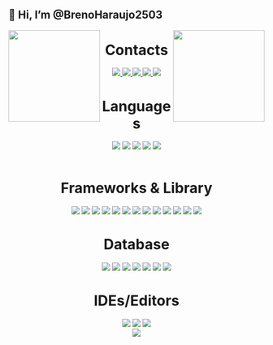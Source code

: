 ## 👋 Hi, I’m @BrenoHaraujo2503

<div>
    <img height="180em" align="left" src="https://github-readme-stats.vercel.app/api/top-langs/?username=BrenoHaraujo2503&layout=compact&langs_count=16&theme=midnight-purple"/>
    <img height="180em" align="right" src="https://github-readme-stats.vercel.app/api?username=BrenoHaraujo2503&show_icons=true&theme=midnight-purple&include_all_commits=true&count_private=true"/>
</div>
<div align="center">
  <h1>Contacts</h1>
  <a href="https://www.instagram.com/brenoharaujo/">
    <img src="https://img.shields.io/badge/@brenoharaujo-E4405F?style=for-the-badge&logo=instagram&logoColor=white">
  </a>
  <a href="https://www.linkedin.com/in/breno-henrique-b65104196/">
    <img src="https://img.shields.io/badge/Breno Henrique-0077B5?style=for-the-badge&logo=linkedin&logoColor=white">
  </a>
  <a href="https://twitter.com/BrenoHaraujo1">
    <img src="https://img.shields.io/badge/BrenoHaraujo1-1DA1F2?style=for-the-badge&logo=twitter&logoColor=white">
  </a>
  <a href="https://discord.com/users/251042557574905856/">
    <img src="https://img.shields.io/badge/BrenoHaraujo%235887-%235865F2.svg?style=for-the-badge&logo=discord&logoColor=white">
  </a>
  <a href="mailto:brenoharaujomorais@gmail.com">
    <img src="https://img.shields.io/badge/brenoharaujomorais@gmail.com-D14836?style=for-the-badge&logo=gmail&logoColor=white">
  </a>
  <br>
</div>

<div align="center">
    <h1>Languages</h1>
    <img src="https://img.shields.io/badge/JavaScript-F7DF1E?style=for-the-badge&logo=javascript&logoColor=black">
    <img src="https://img.shields.io/badge/C%23-239120?style=for-the-badge&logo=c-sharp&logoColor=white">
    <img src="https://img.shields.io/badge/PHP-777BB4?style=for-the-badge&logo=php&logoColor=white">
    <img src="https://img.shields.io/badge/TypeScript-007ACC?style=for-the-badge&logo=typescript&logoColor=white">
    <img src="https://img.shields.io/badge/Shell_Script-121011?style=for-the-badge&logo=gnu-bash&logoColor=white">
</div>

<br>
<div align="center">
    <h1>Frameworks & Library</h1>
    <img src="https://img.shields.io/badge/.NET-512BD4?style=for-the-badge&logo=dotnet&logoColor=white">
    <img src="https://img.shields.io/badge/adonis%20js-220052?style=for-the-badge&logo=adonisjs&logoColor=white">
    <img src="https://img.shields.io/badge/Docker-2CA5E0?style=for-the-badge&logo=docker&logoColor=white">
    <img src="https://img.shields.io/badge/Express.js-000000?style=for-the-badge&logo=express&logoColor=white">
    <img src="https://img.shields.io/badge/fastify-202020?style=for-the-badge&logo=fastify&logoColor=white">
    <img src="https://img.shields.io/badge/Jest-C21325?style=for-the-badge&logo=jest&logoColor=white">
    <img src="https://img.shields.io/badge/JWT-000000?style=for-the-badge&logo=JSON%20web%20tokens&logoColor=white">
    <img src="https://img.shields.io/badge/Laravel-FF2D20?style=for-the-badge&logo=laravel&logoColor=white">
    <img src="https://img.shields.io/badge/nestjs-E0234E?style=for-the-badge&logo=nestjs&logoColor=white">
    <img src="https://img.shields.io/badge/Node.js-339933?style=for-the-badge&logo=nodedotjs&logoColor=white">
    <img src="https://img.shields.io/badge/Socket.io-010101?&style=for-the-badge&logo=Socket.io&logoColor=white">
    <img src="https://img.shields.io/badge/Prisma-3982CE?style=for-the-badge&logo=Prisma&logoColor=white">
    <img src="https://img.shields.io/badge/Sequelize-52B0E7?style=for-the-badge&logo=Sequelize&logoColor=white">
</div>

<div align="center">
    <h1>Database</h1>
    <img src="https://img.shields.io/badge/firebase-039BE5?style=for-the-badge&logo=firebase&logoColor=white">
    <img src="https://img.shields.io/badge/MariaDB-003545?style=for-the-badge&logo=mariadb&logoColor=white">
    <img src="https://img.shields.io/badge/MongoDB-%234ea94b.svg?style=for-the-badge&logo=mongodb&logoColor=white">
    <img src="https://img.shields.io/badge/mysql-%2300f.svg?style=for-the-badge&logo=mysql&logoColor=white">
    <img src="https://img.shields.io/badge/postgres-%23316192.svg?style=for-the-badge&logo=postgresql&logoColor=white">
    <img src="https://img.shields.io/badge/redis-%23DD0031.svg?style=for-the-badge&logo=redis&logoColor=white">
    <img src="https://img.shields.io/badge/sqlite-%2307405e.svg?style=for-the-badge&logo=sqlite&logoColor=white">
</div>

<div align="center">
    <h1>IDEs/Editors</h1>
    <img src="https://img.shields.io/badge/IntelliJ_IDEA-000000.svg?style=for-the-badge&logo=intellij-idea&logoColor=white">
    <img src="https://img.shields.io/badge/VSCode-0078D4?style=for-the-badge&logo=visual%20studio%20code&logoColor=white">
    <img src="https://img.shields.io/badge/Visual_Studio-5C2D91?style=for-the-badge&logo=visual%20studio&logoColor=white">
</div>

<div align="center">
    <img src="https://quotes-github-readme.vercel.app/api?type=horizontal&theme=dark" >
</div>
